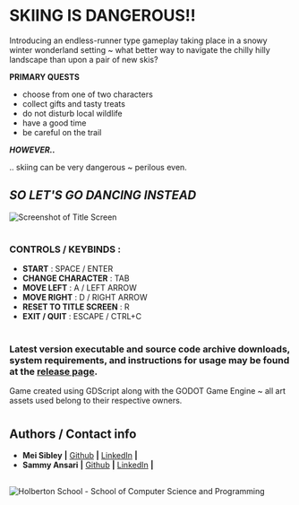 # SKIING IS DANGEROUS!!
  Introducing an endless-runner type gameplay taking place in a snowy winter wonderland setting ~ what better way to navigate the chilly hilly landscape than upon a pair of new skis?  
    
  **PRIMARY QUESTS**  
  *  choose from one of two characters
  *  collect gifts and tasty treats
  *  do not disturb local wildlife
  *  have a good time
  *  be careful on the trail
    
  ***HOWEVER..***  
    
  .. skiing can be very dangerous ~ perilous even.  
        
  ## *SO LET'S GO DANCING INSTEAD*
    
  ![Screenshot of Title Screen](https://cdn.discordapp.com/attachments/985802291548405781/1186875222880702464/Screenshot_20231219_213417.png?ex=6594d6b0&is=658261b0&hm=0d3d0cfd92241ff40245cce9a95debf3aca589521225eadbac2f0895d35bee32&)  
  #    
  ### CONTROLS / KEYBINDS :
  - **START** : SPACE / ENTER
  - **CHANGE CHARACTER** : TAB
  - **MOVE LEFT** : A / LEFT ARROW
  - **MOVE RIGHT** : D / RIGHT ARROW
  - **RESET TO TITLE SCREEN** : R
  - **EXIT / QUIT** : ESCAPE / CTRL+C
#
### Latest version executable and source code archive downloads, system requirements, and instructions for usage may be found at the [release page](https://github.com/O-01/skiing-is-dangerous/releases/tag/v0.0.1-mvp).
Game created using GDScript along with the GODOT Game Engine ~ all art assets used belong to their respective owners.
#
## Authors / Contact info
* **Mei Sibley** **|** [Github](https://github.com/meisibley) **|** [LinkedIn](https://www.linkedin.com/in/mei-sibley-147639277) **|**
* **Sammy Ansari** **|** [Github](https://github.com/O-01) **|** [LinkedIn](https://linkedin.com/in/sam-ansari-579553287) **|**
##
![Holberton School - School of Computer Science and Programming](https://uploads-ssl.webflow.com/6105315644a26f77912a1ada/63eea844ae4e3022154e2878_Holberton.png)
##
